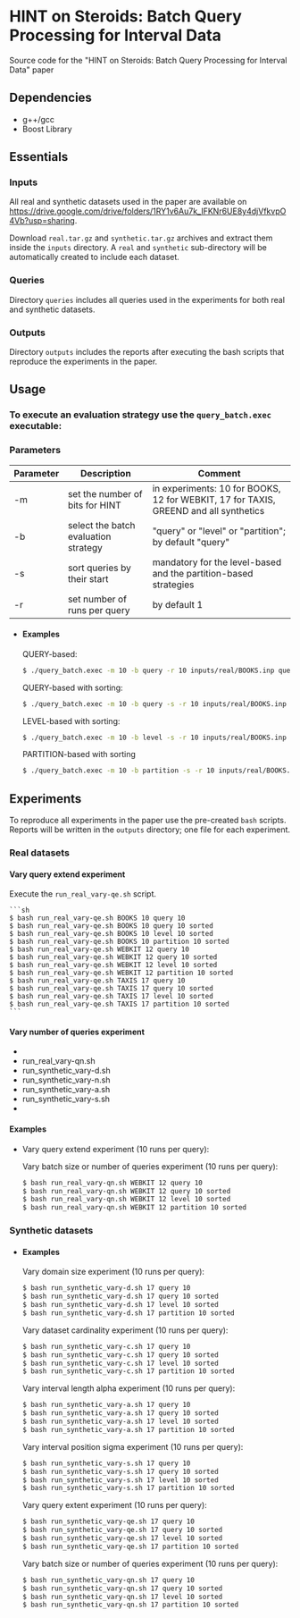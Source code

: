 # HINT on Steroids: Batch Query Processing for Interval Data

Source code for the "HINT on Steroids: Batch Query Processing for Interval Data" paper

## Dependencies
- g++/gcc
- Boost Library 


## Essentials

### Inputs
All real and synthetic datasets used in the paper are available on https://drive.google.com/drive/folders/1RY1v6Au7k_IFKNr6UE8y4djVfkvpO4Vb?usp=sharing.

Download ```real.tar.gz``` and ```synthetic.tar.gz``` archives and extract them inside the ```inputs``` directory.
A ```real``` and ```synthetic``` sub-directory will be automatically created to include each dataset. 

### Queries
Directory ```queries``` includes all queries used in the experiments for both real and synthetic datasets.

### Outputs
Directory ```outputs``` includes the reports after executing the bash scripts that reproduce the experiments in the paper.

## Usage

### To execute an evaluation strategy use the ```query_batch.exec``` executable:

### Parameters
| Parameter | Description | Comment |
| ------ | ------ | ------ |
| -m | set the number of bits for HINT | in experiments: 10 for BOOKS, 12 for WEBKIT, 17 for TAXIS, GREEND and all synthetics|
| -b | select the batch evaluation strategy | "query" or "level" or "partition"; by default "query" |
| -s | sort queries by their start | mandatory for the level-based and the partition-based strategies |
| -r | set number of runs per query | by default 1 |

- #### Examples

    QUERY-based:
    ```sh 
    $ ./query_batch.exec -m 10 -b query -r 10 inputs/real/BOOKS.inp queries/real/BOOKS_qe0.1%_qn10K.qry
    ```
    QUERY-based with sorting:
    ```sh 
    $ ./query_batch.exec -m 10 -b query -s -r 10 inputs/real/BOOKS.inp queries/real/BOOKS_qe0.1%_qn10K.qry
    ```
    LEVEL-based with sorting:
    ```sh
    $ ./query_batch.exec -m 10 -b level -s -r 10 inputs/real/BOOKS.inp queries/real/BOOKS_qe0.1%_qn10K.qry
    ```
    PARTITION-based with sorting
    ```sh 
    $ ./query_batch.exec -m 10 -b partition -s -r 10 inputs/real/BOOKS.inp queries/real/BOOKS_qe0.1%_qn10K.qry
    ```

## Experiments

To reproduce all experiments in the paper use the pre-created ```bash``` scripts.
Reports will be written in the ```outputs``` directory; one file for each experiment.

### Real datasets

#### Vary query extend experiment
Execute the ```run_real_vary-qe.sh``` script.

    ```sh 
    $ bash run_real_vary-qe.sh BOOKS 10 query 10
    $ bash run_real_vary-qe.sh BOOKS 10 query 10 sorted
    $ bash run_real_vary-qe.sh BOOKS 10 level 10 sorted
    $ bash run_real_vary-qe.sh BOOKS 10 partition 10 sorted
    $ bash run_real_vary-qe.sh WEBKIT 12 query 10
    $ bash run_real_vary-qe.sh WEBKIT 12 query 10 sorted
    $ bash run_real_vary-qe.sh WEBKIT 12 level 10 sorted
    $ bash run_real_vary-qe.sh WEBKIT 12 partition 10 sorted
    $ bash run_real_vary-qe.sh TAXIS 17 query 10
    $ bash run_real_vary-qe.sh TAXIS 17 query 10 sorted
    $ bash run_real_vary-qe.sh TAXIS 17 level 10 sorted
    $ bash run_real_vary-qe.sh TAXIS 17 partition 10 sorted
    ```

#### Vary number of queries experiment
- 
- run_real_vary-qn.sh
- run_synthetic_vary-d.sh
- run_synthetic_vary-n.sh
- run_synthetic_vary-a.sh
- run_synthetic_vary-s.sh
- 

#### Examples
- Vary query extend experiment (10 runs per query):

    Vary batch size or number of queries experiment (10 runs per query):
    ```sh 
    $ bash run_real_vary-qn.sh WEBKIT 12 query 10
    $ bash run_real_vary-qn.sh WEBKIT 12 query 10 sorted
    $ bash run_real_vary-qn.sh WEBKIT 12 level 10 sorted
    $ bash run_real_vary-qn.sh WEBKIT 12 partition 10 sorted
    ```

 ### Synthetic datasets

 - #### Examples
    Vary domain size experiment (10 runs per query):
    ```sh 
    $ bash run_synthetic_vary-d.sh 17 query 10
    $ bash run_synthetic_vary-d.sh 17 query 10 sorted
    $ bash run_synthetic_vary-d.sh 17 level 10 sorted
    $ bash run_synthetic_vary-d.sh 17 partition 10 sorted
    ```

    Vary dataset cardinality experiment (10 runs per query):
    ```sh 
    $ bash run_synthetic_vary-c.sh 17 query 10
    $ bash run_synthetic_vary-c.sh 17 query 10 sorted
    $ bash run_synthetic_vary-c.sh 17 level 10 sorted
    $ bash run_synthetic_vary-c.sh 17 partition 10 sorted
    ```

    Vary interval length alpha experiment (10 runs per query):
    ```sh 
    $ bash run_synthetic_vary-a.sh 17 query 10
    $ bash run_synthetic_vary-a.sh 17 query 10 sorted
    $ bash run_synthetic_vary-a.sh 17 level 10 sorted
    $ bash run_synthetic_vary-a.sh 17 partition 10 sorted

    ```

    Vary interval position sigma experiment (10 runs per query):
    ```sh 
    $ bash run_synthetic_vary-s.sh 17 query 10
    $ bash run_synthetic_vary-s.sh 17 query 10 sorted
    $ bash run_synthetic_vary-s.sh 17 level 10 sorted
    $ bash run_synthetic_vary-s.sh 17 partition 10 sorted

    ```

    Vary query extent experiment (10 runs per query):
    ```sh 
    $ bash run_synthetic_vary-qe.sh 17 query 10
    $ bash run_synthetic_vary-qe.sh 17 query 10 sorted
    $ bash run_synthetic_vary-qe.sh 17 level 10 sorted
    $ bash run_synthetic_vary-qe.sh 17 partition 10 sorted
    ```

    Vary batch size or number of queries experiment (10 runs per query):
    ```sh 
    $ bash run_synthetic_vary-qn.sh 17 query 10
    $ bash run_synthetic_vary-qn.sh 17 query 10 sorted
    $ bash run_synthetic_vary-qn.sh 17 level 10 sorted
    $ bash run_synthetic_vary-qn.sh 17 partition 10 sorted
    ```
